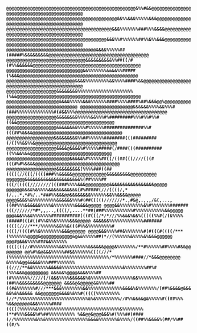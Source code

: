 #### `@@@@@@@@@@@@@@@@@@@@@@@@@@@@@@@@@@@@@@@@@@@@@@@@@&%%#&&@@@@@@@@@@@@@@@@@@@@@@@@@@@@@@@@@@@@@@@@@@@@ @@@@@@@@@@@@@@@@@@@@@@@@@@@@@@@@@@@@@@@@@@&&%%&&&%%%%%&&&@@@@@@@@@@@@@@@@@@@@@@@@@@@@@@@@@@@@@@@@@@ @@@@@@@@@@@@@@@@@@@@@@@@@@@@@@@@@@@@@@@@&&&%%%%%%%###%%%&&&&@@@@@@@@@@@@@@@@@@@@@@@@@@@@@@@@@@@@@@@ @@@@@@@@@@@@@@@@@@@@@@@@@@@@@@@@@@@@@@&&&%%#%%%%%%##%%&%%&&&@@@@@@@@@@@@@@@@@@@@@@@@@@@@@@@@@@@@@@@ @@@@@@@@@@@@@@@@@@@@@@@@@@@@@@@@@@&&&&%%%%%##(#####%&&&&&&&&&@@@@@@@@@@@@@@@@@@@@@@@@@@@@@@@@@@@@@@ @@@@@@@@@@@@@@@@@@@@@@@@@@@@@@&&&&&&&&&&%%##((/#(#%%&&&&&&@@@@@@@@@@@@@@@@@@@@@@@@@@@@@@@@@@@@@@@@@ @@@@@@@@@@@@@@@@@@@@@@@@@@@@@&&%%%%%%%&&&&%%#####(%&&&@@@@@@@@@@@@@@@@@@@@@@@@@@@@@@@@@@@@@@@@@@@@@ @@@@@@@@@@@@@@@@@@@@@@@@@@&&&&%%%%%%%%%&&%%%%####%&&@@@@@@@@@@@@@@@@@@@@@@@@@@@@@@@@@@@@@@@@@@@@@@@ @@@@@@@@@@@@@@@@@@@&&&&&&&&%%%%%%%%%%%%%%%%%%%%%(%&&@@@@@@@@@@@@@@@@@@@@@@@@@@@@@@@@@@@@@@@@@@@@@@@ @@@@@@@@@@@@@@@@@@@@&&&&%%%%%&&&%%%%%%####%%%%####%##%&&&@@%@@@@@@@@@@@@@@@@@@@@@@@@@@@@@@@@@@@@@ @@@@@@@@@@@@@@@@@@@@&&&&&&%%%%&&%%%#(###%%%%%%%%%%%%%%#(#&&%%%@@@@@@@@@@@@@@@@@@@@@@@@@@@@@@@@@@@ @@@@@@@@@@@@@@@@@@@&&&&&&&&%%%%%&&%%%#%#########%%%#%%#%%#((&&@@@@@@@@@@@@@@@@@@@@@@@@@@@@@@@@@@@@@ @@@@@@@@@@@@@@@@@@@&&&&&&&&%%%#%%%%%%###############%%#(((##%&&&&@@@@@@@@@@@@@@@@@@@@@@@@@@@@@@@@@@ @@@@@@@@@@@@@@@@@@&&&&&&&&&%%##%%%%%%########(((#########(/((%%&&%%&@@@@@@@@@@@@@@@@@@@@@@@@@@@@@@@ @@@@@@@@@@@@@@@@@@@&&&&@&&&&%#%%%%%#####(/####(((##########((%%&&%&&@@@@@@@@@@@@@@@@@@@@@@@@@@@@@@@ @@@@@@@@@@@@@@@@@@@@@@@@&&&&&%#%%%%%##((/((##(((////(((#(((#%#%&&&&@@@@@@@@@@@@@@@@@@@@@@@@@@@@@@@@ @@@@@@@@@@@@@@@@@@@&&&&&&&&&(%%%%###((##(((((//(((/((((###%%&&&&&@@@@@@@@@@@@@&&&&&&&&&@@@@@@@@@@ @@@@@@@&&&&&&&&&&&&&&&&&&&&&%(##%%%%##(((/(((((////////(((###%%%%&&&@@@@@@@@@&&&&&&&&&&&&&&&&&@@@@@ @@@@@@&&&&%&%%%%&&&&&&&&&&&(#%#####(///((((/,*(/...*,*#%/..*###%%&&&@@&&&&&&&&%%%%%%&&%%&&&&@@@@@ @@@@&&&&%&%%%%%%%%%&&&&&&%%%#(##(((((///////*.,#&@,.,,,/&(,...,((##%%%&&&&&&%%%%&%%%%%%%%&&&&&@@@@@ @@@@&&%%%%%%%%%&%#%%%%%%%#######(((///////*#*,,,..,((((/,....**##(###%%%%%%%%%%%#%%%%%%%%%%%&&@@@@@ @@@&&&%%&&%%%%%%%###########(((#(((/*/*///%%&&&%&&%(((((%%#(/(&%%%%(#####(((#((#%%&%%&%%%%%&&&@@@@@ &&&&&&%%%%%%%%%%%%%#######(((((////***/%%%%%%&&%%&(((#%%&%%%%%%%%%#((((/((((#%%&%%%%%%%%&&&@@@@@@ @@@@&&&%%%%##&%%%%%%%#(#(((#((((/***(%%%%%%%@@@@&@@@@@@@@@@@@&@&&%%%%%##(*//(%%%%%%&%%%%&%&&&@@@@@@ @@@#@&&&%%%%###&&%%%%%%(((((((//#%%%%%%%%%%&&%%%%%%%%%&&&&&&@@@@&%%%%%%%/**#%%%%%%##%%%%#&&@@@@@@@@ @@%#%&@&&&%%%%%##&&%%%%%%((((///*(%%%%%%%%%%%%%%%%%%%%%%%%%%%%%%%%%%%%%%/*%%%%%%%####//*&&&@@@@@@@@ &%%%%&@@&&&&&%%%###%%%%%%%((////**&&%%%%%%&&&&&%%%%%%%%%%%%%%%%%%%%%%%&%%%%%%%%##%#(%%%&&&@@@@@@@@@ &&&&&%@@@@&&&&%%%##(#%%%%%%%/////(/(&&&%%%%&&&&&&%&%%%%%%%%%%%%%%%%&&%%%%%%%%%(##%%&&&&&&&&&@@@@@@@ &&&&@&@@@@@&&%%%%##((#&%%%%%%%#///***&&&%%%%%%%%&&%%%%%%%%%%%%%&&&&%&%%%%%%%/(##%&&&&@&&&&&%&%&&&&& &&@@@@@@@&&&&%&%%#(((((%%%%%%%%%(//*/%%%%%%%%%%%%%%%%%%%%%%%%%%&%&%%%%%%%%%//#%%&&&&@&%%%%%#((##%%% %&&@@@@@@&&&%%%%%####(((((%%%%%%&%%%%%%%%%%%%%%%%%%%%%%%%%%%%%%%&%%%%%%%%(**#%%%&&&&%#%##%%%%%%%%%% %&&@@&@@@&&&%#(%%%##(####(//%%%%%%%%&%%&%%%%%%%%%%%%%%%%&&&&%%%%%%%&%%%%/((##%%&&&&%(##/%%##((#/%`
